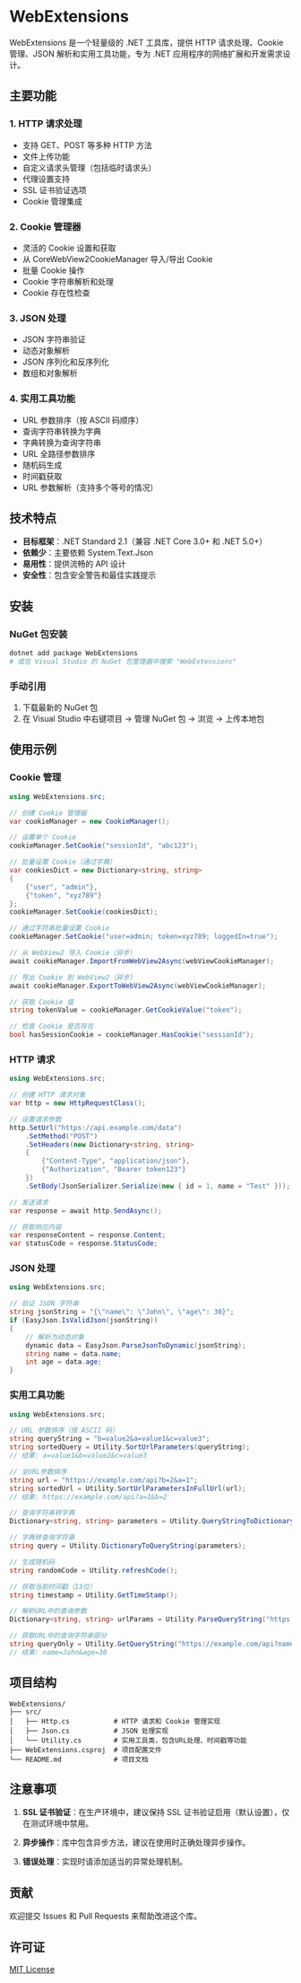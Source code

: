# WebExtensions

WebExtensions 是一个轻量级的 .NET 工具库，提供 HTTP 请求处理、Cookie 管理、JSON 解析和实用工具功能，专为 .NET 应用程序的网络扩展和开发需求设计。

## 主要功能

### 1. HTTP 请求处理
- 支持 GET、POST 等多种 HTTP 方法
- 文件上传功能
- 自定义请求头管理（包括临时请求头）
- 代理设置支持
- SSL 证书验证选项
- Cookie 管理集成

### 2. Cookie 管理器
- 灵活的 Cookie 设置和获取
- 从 CoreWebView2CookieManager 导入/导出 Cookie
- 批量 Cookie 操作
- Cookie 字符串解析和处理
- Cookie 存在性检查

### 3. JSON 处理
- JSON 字符串验证
- 动态对象解析
- JSON 序列化和反序列化
- 数组和对象解析

### 4. 实用工具功能
- URL 参数排序（按 ASCII 码顺序）
- 查询字符串转换为字典
- 字典转换为查询字符串
- URL 全路径参数排序
- 随机码生成
- 时间戳获取
- URL 参数解析（支持多个等号的情况）

## 技术特点

- **目标框架**：.NET Standard 2.1（兼容 .NET Core 3.0+ 和 .NET 5.0+）
- **依赖少**：主要依赖 System.Text.Json
- **易用性**：提供流畅的 API 设计
- **安全性**：包含安全警告和最佳实践提示

## 安装

### NuGet 包安装

```bash
dotnet add package WebExtensions
# 或在 Visual Studio 的 NuGet 包管理器中搜索 "WebExtensions"
```

### 手动引用

1. 下载最新的 NuGet 包
2. 在 Visual Studio 中右键项目 → 管理 NuGet 包 → 浏览 → 上传本地包

## 使用示例

### Cookie 管理

```csharp
using WebExtensions.src;

// 创建 Cookie 管理器
var cookieManager = new CookieManager();

// 设置单个 Cookie
cookieManager.SetCookie("sessionId", "abc123");

// 批量设置 Cookie（通过字典）
var cookiesDict = new Dictionary<string, string>
{
    {"user", "admin"},
    {"token", "xyz789"}
};
cookieManager.SetCookie(cookiesDict);

// 通过字符串批量设置 Cookie
cookieManager.SetCookie("user=admin; token=xyz789; loggedIn=true");

// 从 WebView2 导入 Cookie（异步）
await cookieManager.ImportFromWebView2Async(webViewCookieManager);

// 导出 Cookie 到 WebView2（异步）
await cookieManager.ExportToWebView2Async(webViewCookieManager);

// 获取 Cookie 值
string tokenValue = cookieManager.GetCookieValue("token");

// 检查 Cookie 是否存在
bool hasSessionCookie = cookieManager.HasCookie("sessionId");
```

### HTTP 请求

```csharp
using WebExtensions.src;

// 创建 HTTP 请求对象
var http = new HttpRequestClass();

// 设置请求参数
http.SetUrl("https://api.example.com/data")
    .SetMethod("POST")
    .SetHeaders(new Dictionary<string, string>
    {
        {"Content-Type", "application/json"},
        {"Authorization", "Bearer token123"}
    })
    .SetBody(JsonSerializer.Serialize(new { id = 1, name = "Test" }));

// 发送请求
var response = await http.SendAsync();

// 获取响应内容
var responseContent = response.Content;
var statusCode = response.StatusCode;
```

### JSON 处理

```csharp
using WebExtensions.src;

// 验证 JSON 字符串
string jsonString = "{\"name\": \"John\", \"age\": 30}";
if (EasyJson.IsValidJson(jsonString))
{
    // 解析为动态对象
    dynamic data = EasyJson.ParseJsonToDynamic(jsonString);
    string name = data.name;
    int age = data.age;
}
```

### 实用工具功能

```csharp
using WebExtensions.src;

// URL 参数排序（按 ASCII 码）
string queryString = "b=value2&a=value1&c=value3";
string sortedQuery = Utility.SortUrlParameters(queryString);
// 结果: a=value1&b=value2&c=value3

// 全URL参数排序
string url = "https://example.com/api?b=2&a=1";
string sortedUrl = Utility.SortUrlParametersInFullUrl(url);
// 结果: https://example.com/api?a=1&b=2

// 查询字符串转字典
Dictionary<string, string> parameters = Utility.QueryStringToDictionary("name=John&age=30");

// 字典转查询字符串
string query = Utility.DictionaryToQueryString(parameters);

// 生成随机码
string randomCode = Utility.refreshCode();

// 获取当前时间戳（13位）
string timestamp = Utility.GetTimeStamp();

// 解析URL中的查询参数
Dictionary<string, string> urlParams = Utility.ParseQueryString("https://example.com/api?name=John&age=30");

// 获取URL中的查询字符串部分
string queryOnly = Utility.GetQueryString("https://example.com/api?name=John&age=30");
// 结果: name=John&age=30
```

## 项目结构

```
WebExtensions/
├── src/
│   ├── Http.cs           # HTTP 请求和 Cookie 管理实现
│   ├── Json.cs           # JSON 处理实现
│   └── Utility.cs        # 实用工具类，包含URL处理、时间戳等功能
├── WebExtensions.csproj  # 项目配置文件
└── README.md             # 项目文档
```

## 注意事项

1. **SSL 证书验证**：在生产环境中，建议保持 SSL 证书验证启用（默认设置），仅在测试环境中禁用。

2. **异步操作**：库中包含异步方法，建议在使用时正确处理异步操作。

3. **错误处理**：实现时请添加适当的异常处理机制。

## 贡献

欢迎提交 Issues 和 Pull Requests 来帮助改进这个库。

## 许可证

[MIT License](LICENSE)